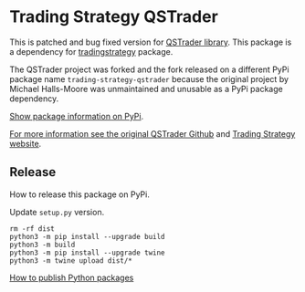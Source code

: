 # Trading Strategy QSTrader

This is patched and bug fixed version for [QSTrader library](https://github.com/mhallsmoore/qstrader). This package is a dependency for [tradingstrategy](https://github.com/tradingstrategy-ai/client) package.

The QSTrader project was forked and the fork released on a different PyPi package name `trading-strategy-qstrader` because the original project by Michael Halls-Moore was unmaintained and unusable as a PyPi package dependency.

[Show package information on PyPi](https://pypi.org/project/trading-strategy-qstrader/).

[For more information see the original QSTrader Github](https://github.com/mhallsmoore/qstrader) and [Trading Strategy website](https://tradingstrategy.ai/).

## Release 

How to release this package on PyPi.

Update `setup.py` version.

```shell
rm -rf dist
python3 -m pip install --upgrade build    
python3 -m build
python3 -m pip install --upgrade twine
python3 -m twine upload dist/*
```

[How to publish Python packages](https://packaging.python.org/tutorials/packaging-projects/)